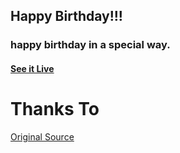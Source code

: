 ## Happy Birthday!!!

### happy birthday in a special way.

#### [See it Live](https://daveads.github.io/cluzzy/)

# Thanks To
[Original Source](https://github.com/faahim/happy-birthday)

